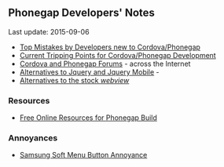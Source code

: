 ## Phonegap Developers' Notes ##
Last update: 2015-09-06

* [Top Mistakes by Developers new to Cordova/Phonegap](new-to-Phonegap.md)
* [Current Tripping Points for Cordova/Phonegap Development](current-tripping-points.md)
* [Cordova and Phonegap Forums](cordova-phonegap-forums.md) - across the Internet
* [Alternatives to Jquery and Jquery Mobile](alternatives-to-jquery-mobile.md) - 
* [Alternatives to the stock *webview*](webview-alternatives.md)

### Resources ###
* [Free Online Resources for Phonegap Build](free-online-resources.md)

### Annoyances ###

* [Samsung Soft Menu Button Annoyance](annoyances/SamsungMenuButton.md)

